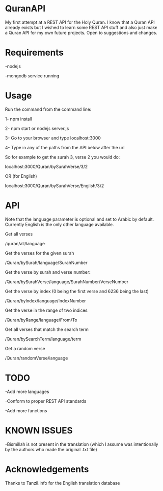 QuranAPI
============

My first  attempt at a REST API for the Holy Quran. I know that a Quran API already exists but I wished to learn some REST API stuff and also just make a Quran API for my own future projects. Open to suggestions and changes.

Requirements
=================

-nodejs

-mongodb service running

Usage
===================
Run the command from the command line:

1- npm install

2- npm start or nodejs server.js 

3- Go to your browser and type localhost:3000

4- Type in any of the paths from the API below after the url

So for example to get the surah 3, verse 2 you would do:

localhost:3000/Quran/bySurahVerse/3/2

OR (for English)

localhost:3000/Quran/bySurahVerse/English/3/2

API
===============================

Note that the language parameter is optional and set to Arabic by default. Currently English is the only
other language available.

Get all verses

/quran/all/language

Get the verses for the given surah

/Quran/bySurah/language/SurahNumber 

Get the verse by surah and verse number:

/Quran/bySurahVerse/language/SurahNumber/VerseNumber   

Get the verse by index (0 being the first verse and 6236 being the last)

/Quran/byIndex/language/IndexNumber

Get the verse in the range of two indices

/Quran/byRange/language/From/To

Get all verses that match the search term

/Quran/bySearchTerm/language/term

Get a random verse

/Quran/randomVerse/language


TODO
=================================

-Add more languages

-Conform to proper REST API standards

-Add more functions

KNOWN ISSUES
===================================

-Bismillah is not present in the translation
(which I assume was intentionally by the authors
who made the original .txt file)


Acknowledgements
===============================

Thanks to Tanzil.info for the English translation database

